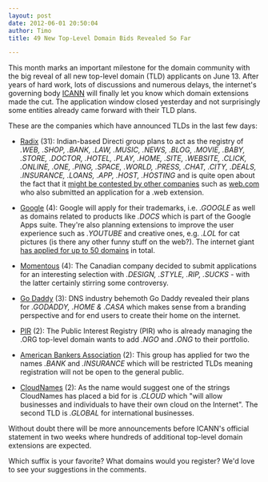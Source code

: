 ```yaml
---
layout: post
date: 2012-06-01 20:50:04
author: Timo
title: 49 New Top-Level Domain Bids Revealed So Far

---
```


This month marks an important milestone for the domain community with the big reveal of all new top-level domain (TLD) applicants on June 13. After years of hard work, lots of discussions and numerous delays, the internet's governing body [ICANN](http://icann.org) will finally let you know which domain extensions made the cut. The application window closed yesterday and not surprisingly some entities already came forward with their TLD plans.

These are the companies which have announced TLDs in the last few days:

- [Radix](http://www.radixregistry.com/radix-applies-for-31-strings-newgtlds.php) (31):
Indian-based Directi group plans to act as the registry of *.WEB, .SHOP, .BANK, .LAW, .MUSIC, .NEWS, .BLOG, .MOVIE, .BABY, .STORE, .DOCTOR, .HOTEL, .PLAY, .HOME, .SITE, .WEBSITE, .CLICK, .ONLINE, .ONE, .PING, .SPACE, .WORLD, .PRESS, .CHAT, .CITY, .DEALS, .INSURANCE, .LOANS, .APP, .HOST, .HOSTING* and is quite open about the fact that it [might be contested by other companies](http://archived.link/http://domainincite.com/archives/9174-directi-expects-all-31-of-its-gtlds-to-be-contested) such as [web.com](http://web.com) who also submitted an application for a .web extension.

- [Google](http://googleblog.blogspot.com/2012/05/expanding-internet-domain-space.html) (4):
Google will apply for their trademarks, i.e. *.GOOGLE* as well as domains related to products like *.DOCS* which is part of the Google Apps suite. They're also planning extensions to improve the user experience such as *.YOUTUBE* and creative ones, e.g. *.LOL* for cat pictures (is there any other funny stuff on the web?). The internet giant [has applied for up to 50 domains](http://adage.com/article/digital/google-applies-50-domains-including-lol-youtube/235079/) in total.

- [Momentous](http://www.momentous.com/media/momentous-reveals-four-new-top-level-domains) (4):
The Canadian company decided to submit applications for an interesting selection with *.DESIGN, .STYLE, .RIP, .SUCKS* - with the latter certainly stirring some controversy.

- [Go Daddy](http://domainnamewire.com/2012/05/30/go-daddy-applies-for-home-and-casa-top-level-domains/) (3):
DNS industry behemoth Go Daddy revealed their plans for *.GODADDY, .HOME & .CASA* which makes sense from a branding perspective and for end users to create their home on the internet.

- [PIR](http://mashable.com/2012/05/31/pir-ngo-domain-extension/) (2):
The Public Interest Registry (PIR) who is already managing the .ORG top-level domain wants to add *.NGO* and *.ONG* to their portfolio.

- [American Bankers Association](http://www.aba.com) (2):
This group has applied for two the names *.BANK*  and *.INSURANCE* which will be restricted TLDs meaning registration will not be open to the general public.

- [CloudNames](http://cloudnames.com/) (2):
As the name would suggest one of the strings CloudNames has placed a bid for is *.CLOUD* which "will allow businesses and individuals to have their own cloud on the Internet". The second TLD is *.GLOBAL* for international businesses.

Without doubt there will be more announcements before ICANN's official statement in two weeks where hundreds of additional top-level domain extensions are expected.

Which suffix is your favorite? What domains would you register? We'd love to see your suggestions in the comments.
